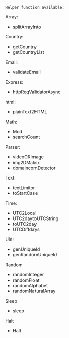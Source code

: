 `Helper function available:`

Array:

- splitArrayInto

Country:

- getCountry
- getCountryList

Email:

- validateEmail

Express:

- httpReqValidatorAsync

html:

- plainText2HTML

Math:

- Mod
- searchCount

Parser:

- videoORImage
- img2DMatrix
- domaincomDetector

Text:

- textLimitor
- toStartCase

Time:

- UTC2Local
- UTC2daytoUTCString
- toUTC2day
- UTCDiffdays

Uid:

- genUniqueId
- genRandomUniqueId

Random

- randomInteger
- randomFloat
- randomAlphabet
- randomNaturalArray

Sleep

- sleep

Halt

- Halt
